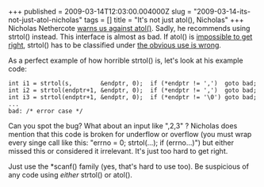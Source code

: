 +++
published = 2009-03-14T12:03:00.004000Z
slug = "2009-03-14-its-not-just-atol-nicholas"
tags = []
title = "It's not just atol(), Nicholas"
+++
Nicholas Nethercote [warns us against
atol()](http://blog.mozilla.com/nnethercote/2009/03/13/atol-considered-harmful/).
Sadly, he recommends using strtol() instead. This interface is almost as
bad. If atol() is [impossible to get
right](http://www.technovelty.org/code/badcode/rusty-hard-to-misuse.html),
strtol() has to be classified under [the obvious use is
wrong](http://www.technovelty.org/code/badcode/rusty-hard-to-misuse.html).  
  
As a perfect example of how horrible strtol() is, let's look at his
example code:  

    int i1 = strtol(s,        &endptr, 0);  if (*endptr != ',')  goto bad;
    int i2 = strtol(endptr+1, &endptr, 0);  if (*endptr != ',')  goto bad;
    int i3 = strtol(endptr+1, &endptr, 0);  if (*endptr != '\0') goto bad;
    ...
    bad: /* error case */

  
Can you spot the bug? What about an input like ",2,3" ? Nicholas does
mention that this code is broken for underflow or overflow (you must
wrap every singe call like this: "errno = 0; strtol(...); if
(errno...)") but either missed this or considered it irrelevant. It's
just too hard to get right.  
  
Just use the \*scanf() family (yes, that's hard to use too). Be
suspicious of any code using <span
style="font-style: italic;">either</span> strtol() or atol().
